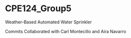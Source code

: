 # CPE124_Group5

Weather-Based Automated Water Sprinkler


Commits Collaborated with Carl Montecillo and Aira Navarro
            
            
            
            
            
